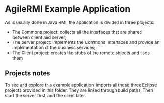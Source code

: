 # AgileRMI Example Application
As is usually done in Java RMI, the application is divided in three projects:
- The Commons project: collects all the interfaces that are shared between client and server;
- The Server project: implements the Commons' interfaces and provide an implementation of the business services;
- The Client project: creates the stubs of the remote objects and uses them.

## Projects notes
To see and explore this example application, imports all these three Eclipse projects provided in this folder.
They are linked through build paths.
Then start the server first, and the client later.
